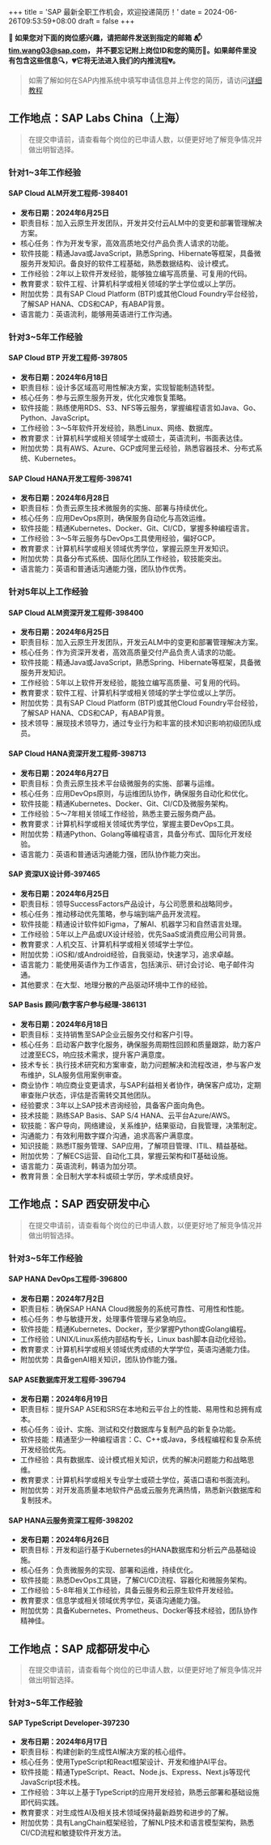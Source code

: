 +++
title = 'SAP 最新全职工作机会，欢迎投递简历！'
date = 2024-06-26T09:53:59+08:00
draft = false
+++

**📢 如果您对下面的岗位感兴趣，请把邮件发送到指定的邮箱
📬[tim.wang03@sap.com](mailto:tim.wang03@sap.com)，
并不要忘记附上岗位ID和您的简历📄。如果邮件里没有包含这些信息🔍，💔它将无法进入我们的内推流程💔。**
> 如需了解如何在SAP内推系统中填写申请信息并上传您的简历，请访问[详细教程](/sap/how-to-apply)

## 工作地点：SAP Labs China（上海）
>
> 在提交申请前，请查看每个岗位的已申请人数，以便更好地了解竞争情况并做出明智选择。
>
<!-- ### 针对 0~1 年工作经验

#### SAP 公共云ERP开发工程师（支付、现金与财资方向）-397120

- **发布日期：2024年6月13日**
- 职责目标：参与敏捷开发团队，负责产品全周期设计、测试、实施与维护。
- 核心任务：在创新环境中，以Scrum方式进行软件开发，持续提升技术知识。
- 软件技能：掌握ABAP和/或Java、JavaScript、SAP UI5等编程技能。
- 工作经验：寻求软件开发职业的应届毕业生或有财务业务流程知识者优先。
- 教育要求：财务、计算机科学、信息系统或相关学科学士以上学历。
- 附加优势：对云/SaaS计算和企业软件有了解，具备快速学习新知识的能力。
- 语言能力：英语流利，具有良好的团队合作精神和强烈的成果导向。

#### SAP Workzone and Jam DevOps Engineer-391219

- **发布日期：2024年7月4日**
- 职责目标：推进产品向新一代架构发展，优化 DevOps 流程，确保高效运维支持。
- 技能要求：熟悉云计算架构，紧急情况下快速分析解决问题，团队合作能力强。
- 软件技能：掌握Unix/Linux，脚本语言（Ruby优先），了解Web开发，网络协议，云平台如AWS/Azure/GCP，Kubernetes等云原生技术，安全开发实践，DevOps工具如Git, Jenkins等。
- 工作经验：具多元文化团队协作经验，适应Agile敏捷开发环境。
- 教育与语言：计算机科学相关专业学士学位，流利英语沟通。 -->

### 针对1~3年工作经验

#### SAP Cloud ALM开发工程师-398401

- **发布日期：2024年6月25日**
- 职责目标：加入云原生开发团队，开发并交付云ALM中的变更和部署管理解决方案。
- 核心任务：作为开发专家，高效高质地交付产品负责人请求的功能。
- 软件技能：精通Java或JavaScript，熟悉Spring、Hibernate等框架，具备微服务开发知识。备良好的软件工程基础，熟悉数据结构、设计模式。
- 工作经验：2年以上软件开发经验，能够独立编写高质量、可复用的代码。
- 教育要求：软件工程、计算机科学或相关领域的学士学位或以上学历。
- 附加优势：具有SAP Cloud Platform (BTP)或其他Cloud Foundry平台经验，了解SAP HANA、CDS和CAP，有ABAP背景。
- 语言能力：英语流利，能够用英语进行工作沟通。

### 针对3~5年工作经验

#### SAP Cloud BTP 开发工程师-397805

- **发布日期：2024年6月18日**
- 职责目标：设计多区域高可用性解决方案，实现智能制造转型。
- 核心任务：参与云原生服务开发，优化灾难恢复策略。
- 软件技能：熟练使用RDS、S3、NFS等云服务，掌握编程语言如Java、Go、Python、JavaScript。
- 工作经验：3～5年软件开发经验，熟悉Linux、网络、数据库。
- 教育要求：计算机科学或相关领域学士或硕士，英语流利，书面表达佳。
- 附加优势：具有AWS、Azure、GCP或阿里云经验，熟悉容器技术、分布式系统、Kubernetes。

#### SAP Cloud HANA开发工程师-398741

- **发布日期：2024年6月28日**
- 职责目标：负责云原生技术微服务的实施、部署与持续优化。
- 核心任务：应用DevOps原则，确保服务自动化与高效运维。
- 软件技能：精通Kubernetes、Docker、Git、CI/CD，掌握多种编程语言。
- 工作经验：3～5年云服务与DevOps工具使用经验，偏好GCP。
- 教育要求：计算机科学或相关领域优秀学位，掌握云原生开发知识。
- 附加优势：具备分布式系统、国际化团队工作经验，软技能突出。
- 语言能力：英语和普通话沟通能力强，团队协作优秀。

### 针对5年以上工作经验

#### SAP Cloud ALM资深开发工程师-398400

- **发布日期：2024年6月25日**
- 职责目标：加入云原生开发团队，开发云ALM中的变更和部署管理解决方案。
- 核心任务：作为资深开发者，高效高质量交付产品负责人请求的功能。
- 软件技能：精通Java或JavaScript，熟悉Spring、Hibernate等框架，具备微服务开发知识。
- 工作经验：5年以上软件开发经验，能独立编写高质量、可复用的代码。
- 教育要求：软件工程、计算机科学或相关领域的学士学位或以上学历。
- 附加优势：具有SAP Cloud Platform (BTP)或其他Cloud Foundry平台经验，了解SAP HANA、CDS和CAP，有ABAP背景。
- 技术领导：展现技术领导力，通过专业行为和丰富的技术知识影响初级团队成员。

#### SAP Cloud HANA资深开发工程师-398713

- **发布日期：2024年6月27日**
- 职责目标：负责云原生技术平台级微服务的实施、部署与运维。
- 核心任务：应用DevOps原则，与运维团队协作，确保服务自动化和优化。
- 软件技能：精通Kubernetes、Docker、Git、CI/CD及微服务架构。
- 工作经验：5～7年相关领域工作经验，熟悉主要云服务商产品。
- 教育要求：计算机科学或相关领域优秀学位，掌握主要DevOps工具。
- 附加优势：精通Python、Golang等编程语言，具备分布式、国际化开发经验。
- 语言能力：英语和普通话沟通能力强，团队协作能力突出。

#### SAP 资深UX设计师-397465

- **发布日期：2024年6月25日**
- 职责目标：领导SuccessFactors产品设计，与公司愿景和战略同步。
- 核心任务：推动移动优先策略，参与端到端产品开发流程。
- 软件技能：精通设计软件如Figma，了解AI、机器学习和自然语言处理。
- 工作经验：5年以上产品或UX设计经验，优先SaaS或消费应用公司背景。
- 教育要求：人机交互、计算机科学或相关领域学士学位。
- 附加优势：iOS和/或Android经验，自我驱动，快速学习，追求卓越。
- 语言能力：能使用英语作为工作语言，包括演示、研讨会讨论、电子邮件沟通。
- 其他要求：在大型、地理分散的产品驱动环境中工作的经验。

#### SAP Basis 顾问/数字客户参与经理-386131

- **发布日期：2024年6月18日**
- 职责目标：支持销售至SAP企业云服务交付和客户引导。
- 核心任务：启动客户数字化服务，确保服务周期性回顾和质量跟踪，助力客户过渡至ECS，响应技术需求，提升客户满意度。
- 技术专长：执行技术研究和方案审查，助力问题解决和流程改进，参与客户发布维护，SLA服务信用案例审查。
- 商业协作：响应商业变更请求，与SAP利益相关者协作，确保客户成功，定期审查账户状态，评估是否需转交其他团队。
- 经验要求：3年以上SAP技术咨询经验，具备客户面向角色。
- 技术技能：熟练SAP Basis、SAP S/4 HANA、云平台Azure/AWS。
- 软技能：客户导向，网络建设，关系维护，结果驱动，自我管理，决策制定。
- 沟通能力：有效利用数字媒介沟通，追求高客户满意度。
- 知识技能：熟悉IT服务管理、SAP应用，了解项目管理、ITIL、精益基础。
- 附加优势：了解ECS运营、自动化工具，掌握云架构和IT基础设施。
- 语言能力：英语流利，韩语为加分项。
- 教育背景：全日制大学本科或硕士学历，学术成绩良好。

## 工作地点：SAP 西安研发中心

>
> 在提交申请前，请查看每个岗位的已申请人数，以便更好地了解竞争情况并做出明智选择。
>

### 针对3~5年工作经验

#### SAP HANA DevOps工程师-396800

- **发布日期：2024年7月2日**
- 职责目标：确保SAP HANA Cloud微服务的系统可靠性、可用性和性能。
- 核心任务：参与敏捷开发，处理事件管理与紧急响应。
- 软件技能：精通Kubernetes、Docker，至少掌握Python或Golang编程。
- 工作经验：UNIX/Linux系统内部结构专长，Linux bash脚本自动化经验。
- 教育要求：计算机科学或相关领域优秀成绩的大学学位，英语沟通能力佳。
- 附加优势：具备genAI相关知识，团队协作能力强。

#### SAP ASE数据库开发工程师-396794

- **发布日期：2024年6月19日**
- 职责目标：提升SAP ASE和SRS在本地和云平台上的性能、易用性和总拥有成本。
- 核心任务：设计、实施、测试和交付数据库与复制产品的新复杂功能。
- 软件技能：精通至少一种编程语言：C、C++或Java，多线程编程和复杂系统开发经验优先。
- 工作经验：具有数据库、设计模式相关知识，优秀的解决问题能力和战略思维。
- 教育要求：计算机科学或相关专业学士或硕士学位，英语口语和书面流利。
- 附加优势：对开发高质量本地软件产品或云服务充满热情，熟悉新兴数据库和复制技术。

#### SAP HANA云服务资深工程师-398202

- **发布日期：2024年6月26日**
- 职责目标：开发和运行基于Kubernetes的HANA数据库和分析云产品基础设施。
- 核心任务：负责微服务的实现、部署和运维，持续优化。
- 软件技能：熟悉DevOps工具链，了解CI/CD流程、容器化和微服务架构。
- 工作经验：5-8年相关工作经验，具备云服务和云原生软件开发经验。
- 教育要求：信息学或相关领域优秀学位，英语沟通能力强。
- 附加优势：具备Kubernetes、Prometheus、Docker等技术经验，团队协作精神佳。

## 工作地点：SAP 成都研发中心

>
> 在提交申请前，请查看每个岗位的已申请人数，以便更好地了解竞争情况并做出明智选择。
>

### 针对3~5年工作经验

#### SAP TypeScript Developer-397230

- **发布日期：2024年6月17日**
- 职责目标：构建创新的生成性AI解决方案的核心组件。
- 核心任务：使用TypeScript和React框架设计、开发和维护AI平台。
- 软件技能：精通TypeScript、React、Node.js、Express、Next.js等现代JavaScript技术栈。
- 工作经验：3年以上基于TypeScript的应用开发经验，熟悉云部署和基础设施即代码实践。
- 教育要求：对生成性AI及相关技术领域保持最新趋势和进步的了解。
- 附加优势：具有LangChain框架经验，了解NLP技术和语言模型架构，熟悉CI/CD流程和敏捷软件开发方法。
